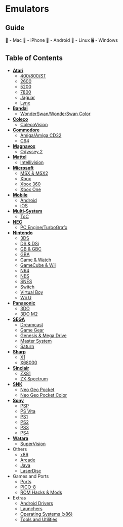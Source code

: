 # Emulators

## Guide
🍎 - Mac
📱 - iPhone
🤖 - Android
🐧 - Linux
🖥️ - Windows

## Table of Contents
- **[Atari](https://github.com/admyrick/emulation/tree/main/Atari)**
  - [400/800/ST](https://github.com/admyrick/emulation/blob/main/Atari/400-800-ST.md)
  - [2600](https://github.com/admyrick/emulation/blob/main/Atari/2600.md)
  - [5200](https://github.com/admyrick/emulation/blob/main/Atari/5200.md)
  - [7800](https://github.com/admyrick/emulation/blob/main/Atari/7800.md)
  - [Jaguar](https://github.com/admyrick/emulation/blob/main/Atari/Jaguar.md)
  - [Lynx](https://github.com/admyrick/emulation/blob/main/Atari/Lynx.md)
- **[Bandai](https://github.com/admyrick/emulation/tree/main/Bandai)**
  - [WonderSwan/WonderSwan Color](https://github.com/admyrick/emulation/blob/main/Bandai/Wonderswan-WS-Color.md)
- **[Coleco](https://github.com/admyrick/emulation/tree/main/Coleco)**
  - [ColecoVision](https://github.com/admyrick/emulation/blob/main/Coleco/ColecoVision.md) 
- **[Commodore](https://github.com/admyrick/emulation/tree/main/Commodore)**
  - [Amiga/Amiga CD32](https://github.com/admyrick/emulation/blob/main/Commodore/Amiga%2BCD32.md) 
  - [C64](https://github.com/admyrick/emulation/blob/main/Commodore/Commodore%20C64.md)
- **[Magnavox](https://github.com/admyrick/emulation/tree/main/Magnavox)**
  - [Odyssey 2](https://github.com/admyrick/emulation/blob/main/Magnavox/Odyssey2.md)
- **[Mattel](https://github.com/admyrick/emulation/tree/main/Mattel)**
  - [Intellivision](https://github.com/admyrick/emulation/blob/main/Mattel/Intellivision.md) 
- **[Microsoft](https://github.com/admyrick/emulation/tree/main/Microsoft)**
  - [MSX & MSX2](https://github.com/admyrick/emulation/blob/main/Microsoft/MSX%20%26%20MSX2.md)
  - [Xbox](https://github.com/admyrick/emulation/blob/main/Microsoft/Xbox)
  - [Xbox 360](https://github.com/admyrick/emulation/blob/main/Microsoft/Xbox%20360.md)
  - [Xbox One](https://github.com/admyrick/emulation/blob/main/Microsoft/Xbox%20One.md)
- **[Mobile](https://github.com/admyrick/emulation/tree/main/Mobile)**
  - [Android](https://github.com/admyrick/emulation/blob/main/Mobile/Android.md)
  - [iOS](https://github.com/admyrick/emulation/blob/main/Mobile/iOS.md)
- **[Multi-System](https://github.com/admyrick/emulation/tree/main/Multi-System)**
  - [ToC](https://github.com/admyrick/emulation/blob/main/Multi-System/00%20ToC.md)
- **[NEC](https://github.com/admyrick/emulation/tree/main/NEC)**
  - [PC Engine/TurboGrafx](https://github.com/admyrick/emulation/blob/main/NEC/PC-Engine%20%26%20TurboGrafx.md)
- **[Nintendo](https://github.com/admyrick/emulation/tree/main/Nintendo)**
  - [3DS](https://github.com/admyrick/emulation/blob/main/Nintendo/3DS.md)
  - [DS & DSi](https://github.com/admyrick/emulation/blob/main/Nintendo/DS%20%26%20DSi.md)
  - [GB & GBC](https://github.com/admyrick/emulation/blob/main/Nintendo/GB%20%26%20GBC.md)
  - [GBA](https://github.com/admyrick/emulation/blob/main/Nintendo/GBA.md)
  - [Game & Watch](https://github.com/admyrick/emulation/blob/main/Nintendo/Game%20%26%20Watch.md)
  - [GameCube & Wii](https://github.com/admyrick/emulation/blob/main/Nintendo/GameCube%20%26%20Wii.md)
  - [N64](https://github.com/admyrick/emulation/blob/main/Nintendo/N64.md)
  - [NES](https://github.com/admyrick/emulation/blob/main/Nintendo/NES.md)
  - [SNES](https://github.com/admyrick/emulation/blob/main/Nintendo/SNES.md)
  - [Switch](https://github.com/admyrick/emulation/blob/main/Nintendo/Switch.md)
  - [Virtual Boy](https://github.com/admyrick/emulation/blob/main/Nintendo/Virtual%20Boy)
  - [Wii U](https://github.com/admyrick/emulation/blob/main/Nintendo/Wii%20U.md)
- **[Panasonic](https://github.com/admyrick/emulation/tree/main/Panasonic)**
  - [3DO](https://github.com/admyrick/emulation/blob/main/Panasonic/3DO.md)
  - [3DO M2](https://github.com/admyrick/emulation/blob/main/Panasonic/3DO%20M2.md) 
- **[SEGA](https://github.com/admyrick/emulation/tree/main/SEGA)**
  - [Dreamcast](https://github.com/admyrick/emulation/blob/main/SEGA/Dreamcast.md)
  - [Game Gear](https://github.com/admyrick/emulation/blob/main/SEGA/Game%20Gear.md)
  - [Genesis & Mega Drive](https://github.com/admyrick/emulation/blob/main/SEGA/Genesis%20%26%20Mega%20Drive.md)
  - [Master System](https://github.com/admyrick/emulation/blob/main/SEGA/Master%20System.md)
  - [Saturn](https://github.com/admyrick/emulation/blob/main/SEGA/Saturn.md)
- **[Sharp](https://github.com/admyrick/emulation/tree/main/Sharp)**
  - [X1](https://github.com/admyrick/emulation/blob/main/Sharp/X1.md)
  - [X68000](https://github.com/admyrick/emulation/blob/main/Sharp/X68000.md) 
- **[Sinclair](https://github.com/admyrick/emulation/tree/main/Sinclair)**
  - [ZX81](https://github.com/admyrick/emulation/blob/main/Sinclair/ZX81.md)
  - [ZX Spectrum](https://github.com/admyrick/emulation/blob/main/Sinclair/ZX%20Spectrum.md)
- **[SNK](https://github.com/admyrick/emulation/tree/main/SNK)**
  - [Neo Geo Pocket](https://github.com/admyrick/emulation/blob/main/Neo%20Geo/NeoGeo%20Pocket.md)
  - [Neo Geo Pocket Color](https://github.com/admyrick/emulation/blob/main/Neo%20Geo/NeoGeo%20Pocket%20Color.md)
- **[Sony](https://github.com/admyrick/emulation/tree/main/Sony)**
  - [PSP](https://github.com/admyrick/emulation/blob/main/Sony/PSP.md)
  - [PS Vita](https://github.com/admyrick/emulation/blob/main/Sony/PS%20Vita.md)
  - [PS1](https://github.com/admyrick/emulation/blob/main/Sony/PS1.md)
  - [PS2](https://github.com/admyrick/emulation/blob/main/Sony/PS2.md)
  - [PS3](https://github.com/admyrick/emulation/blob/main/Sony/PS3.md)
  - [PS4](https://github.com/admyrick/emulation/blob/main/Sony/PS4.md)
- **[Watara](https://github.com/admyrick/emulation/tree/main/Watara)**
  - [SuperVision](https://github.com/admyrick/emulation/blob/main/Watara/SuperVision.md) 
- Others
  - [x86](https://github.com/admyrick/emulation/blob/main/x86.md)
  - [Arcade](https://github.com/admyrick/emulation/blob/main/Arcade.md)
  - [Java](https://github.com/admyrick/emulation/blob/main/Java.md)
  - [LaserDisc](https://github.com/admyrick/emulation/blob/main/LaserDisc.md)
- Games and Ports
  - [Ports](https://github.com/admyrick/emulation/blob/main/Ports.md)
  - [PICO-8](https://github.com/admyrick/emulation/blob/main/PICO-8.md)
  - [ROM Hacks & Mods](https://github.com/admyrick/emulation/blob/main/ROM%20Hacks%20%26%20Mods.md)
- Extras
  - [Android Drivers](https://github.com/admyrick/emulation/blob/main/Android%20Drivers.md)
  - [Launchers](https://github.com/admyrick/emulation/blob/main/ROM%20Hacks%20%26%20Mods.md)
  - [Operating Systems (x86)](https://github.com/admyrick/emulation/blob/main/Operating%20Systems%20(x86).md)
  - [Tools and Utilities](https://github.com/admyrick/emulation/blob/main/Tools%20and%20Utilities.md)

